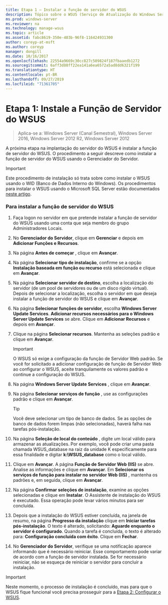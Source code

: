 ```yaml
---
title: Etapa 1 – Instalar a função de servidor do WSUS
description: Tópico sobre o WSUS (Serviço de Atualização do Windows Server) – descreve como instalar a função de servidor usando Gerenciador do Servidor
ms.prod: windows-server
ms.reviewer: na
ms.technology: manage-wsus
ms.topic: article
ms.assetid: fabc8619-350e-403b-96f8-116424931300
author: coreyp-at-msft
ms.author: coreyp
manager: dongill
ms.date: 10/16/2017
ms.openlocfilehash: 22554a9669c30cc827c509824f187fbaaedb1272
ms.sourcegitcommit: 6aff3d88ff22ea141a6ea6572a5ad8dd6321f199
ms.translationtype: HT
ms.contentlocale: pt-BR
ms.lasthandoff: 09/27/2019
ms.locfileid: "71361705"
---
```

# <a name="step-1-install-the-wsus-server-role"></a>Etapa 1: Instale a Função de Servidor do WSUS

>Aplica-se a: Windows Server (Canal Semestral), Windows Server 2016, Windows Server 2012 R2, Windows Server 2012

A próxima etapa na implantação do servidor do WSUS é instalar a função de servidor do WSUS. O procedimento a seguir descreve como instalar a função de servidor do WSUS usando o Gerenciador do Servidor.

> [!IMPORTANT]
> Este procedimento de instalação só trata sobre como instalar o WSUS usando o WID (Banco de Dados Interno do Windows). Os procedimentos para instalar o WSUS usando o Microsoft SQL Server estão documentados [neste artigo](https://social.technet.microsoft.com/wiki/contents/articles/10020.installing-wsus-server-role-on-windows-server-2012-with-microsoft-sql-database.aspx).

### <a name="to-install-the-wsus-server-role"></a>Para instalar a função de servidor do WSUS

1.  Faça logon no servidor em que pretende instalar a função de servidor do WSUS usando uma conta que seja membro do grupo Administradores Locais.

2.  No **Gerenciador do Servidor**, clique em **Gerenciar** e depois em **Adicionar Funções e Recursos**.

3.  Na página **Antes de começar** , clique em **Avançar**.

4.  Na página **Selecionar tipo de instalação**, confirme se a opção **Instalação baseada em função ou recurso** está selecionada e clique em **Avançar**.

5.  Na página **Selecionar servidor de destino**, escolha a localização do servidor (de um pool de servidores ou de um disco rígido virtual). Depois de selecionar a localização, escolha o servidor em que deseja instalar a função de servidor do WSUS e clique em **Avançar**.

6.  Na página **Selecionar funções de servidor**, escolha **Windows Server Update Services**.  **Adicionar recursos necessários para o Windows Server Update Services** se abre. Clique em **Adicionar Recursos** e depois em **Avançar**.

7.  Clique na página **Selecionar recursos**. Mantenha as seleções padrão e clique em **Avançar**.

    > [!IMPORTANT]
    > O WSUS só exige a configuração da função de Servidor Web padrão. Se você for solicitado a adicionar configuração de função de Servidor Web ao configurar o WSUS, aceite tranquilamente os valores padrão e continue a configuração do WSUS.

8.  Na página **Windows Server Update Services** , clique em **Avançar**.

9. Na página **Selecionar serviços de função** , use as configurações padrão e clique em **Avançar**.

    > [!TIP]
    > Você deve selecionar um tipo de banco de dados. Se as opções de banco de dados forem limpas (não selecionadas), haverá falha nas tarefas pós-instalação.

10. Na página **Seleção de local do conteúdo** , digite um local válido para armazenar as atualizações. Por exemplo, você pode criar uma pasta chamada WSUS_database na raiz da unidade K especificamente para essa finalidade e digitar **k:\WSUS_database** como o local válido.

11. Clique em **Avançar**. A página **Função de Servidor Web (IIS)** se abre. Analise as informações e clique em **Avançar**. Em **Selecionar os serviços de função para instalar no servidor Web (IIS)** , mantenha os padrões e, em seguida, clique em **Avançar**.

12. Na página **Confirmar seleções de instalação**, examine as opções selecionadas e clique em **Instalar**. O Assistente de instalação do WSUS é executado. Essa operação pode levar vários minutos para ser concluída.

13. Depois que a instalação do WSUS estiver concluída, na janela de resumo, na página **Progresso da instalação** clique em **Iniciar tarefas pós-instalação**. O texto é alterado, solicitando: **Aguarde enquanto o servidor é configurado**. Quando a tarefa é concluída, o texto é alterado para: **Configuração concluída com êxito**. Clique em **Fechar**.

14. No **Gerenciador do Servidor**, verifique se uma notificação aparece informando que é necessário reiniciar. Esse comportamento pode variar de acordo com a função de servidor instalada. Se for necessário reiniciar, não se esqueça de reiniciar o servidor para concluir a instalação.

> [!IMPORTANT]
> Neste momento, o processo de instalação é concluído, mas para que o WSUS fique funcional você precisa prosseguir para a [Etapa 2: Configurar o WSUS](2-configure-wsus.md).

